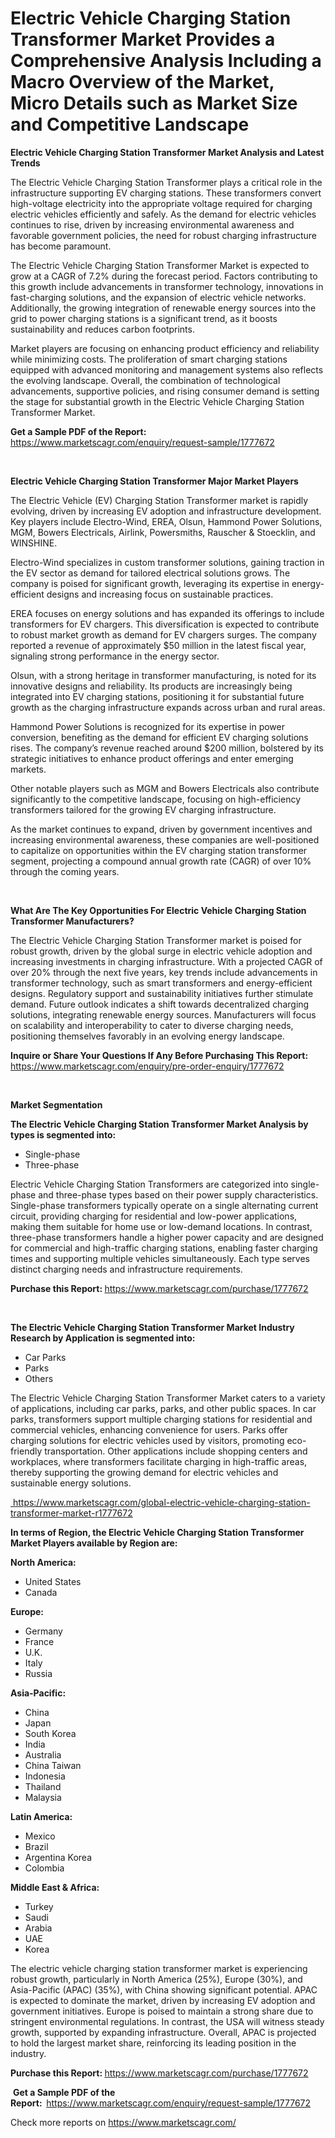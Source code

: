 <p><h1>Electric Vehicle Charging Station Transformer Market Provides a Comprehensive Analysis Including a Macro Overview of the Market, Micro Details such as Market Size and Competitive Landscape</h1></p><p><strong>Electric Vehicle Charging Station Transformer Market Analysis and Latest Trends</strong></p>
<p><p>The Electric Vehicle Charging Station Transformer plays a critical role in the infrastructure supporting EV charging stations. These transformers convert high-voltage electricity into the appropriate voltage required for charging electric vehicles efficiently and safely. As the demand for electric vehicles continues to rise, driven by increasing environmental awareness and favorable government policies, the need for robust charging infrastructure has become paramount.</p><p>The Electric Vehicle Charging Station Transformer Market is expected to grow at a CAGR of 7.2% during the forecast period. Factors contributing to this growth include advancements in transformer technology, innovations in fast-charging solutions, and the expansion of electric vehicle networks. Additionally, the growing integration of renewable energy sources into the grid to power charging stations is a significant trend, as it boosts sustainability and reduces carbon footprints.</p><p>Market players are focusing on enhancing product efficiency and reliability while minimizing costs. The proliferation of smart charging stations equipped with advanced monitoring and management systems also reflects the evolving landscape. Overall, the combination of technological advancements, supportive policies, and rising consumer demand is setting the stage for substantial growth in the Electric Vehicle Charging Station Transformer Market.</p></p>
<p><strong>Get a Sample PDF of the Report:&nbsp;</strong> <a href="https://www.marketscagr.com/enquiry/request-sample/1777672?utm_campaign=2942&utm_medium=2&utm_source=Github&utm_content=ia&utm_term=12042025&utm_id=electric-vehicle-charging-station-transformer">https://www.marketscagr.com/enquiry/request-sample/1777672</a></p>
<p>&nbsp;</p>
<p><strong>Electric Vehicle Charging Station Transformer Major Market Players</strong></p>
<p><p>The Electric Vehicle (EV) Charging Station Transformer market is rapidly evolving, driven by increasing EV adoption and infrastructure development. Key players include Electro-Wind, EREA, Olsun, Hammond Power Solutions, MGM, Bowers Electricals, Airlink, Powersmiths, Rauscher & Stoecklin, and WINSHINE.</p><p>Electro-Wind specializes in custom transformer solutions, gaining traction in the EV sector as demand for tailored electrical solutions grows. The company is poised for significant growth, leveraging its expertise in energy-efficient designs and increasing focus on sustainable practices.</p><p>EREA focuses on energy solutions and has expanded its offerings to include transformers for EV chargers. This diversification is expected to contribute to robust market growth as demand for EV chargers surges. The company reported a revenue of approximately $50 million in the latest fiscal year, signaling strong performance in the energy sector.</p><p>Olsun, with a strong heritage in transformer manufacturing, is noted for its innovative designs and reliability. Its products are increasingly being integrated into EV charging stations, positioning it for substantial future growth as the charging infrastructure expands across urban and rural areas.</p><p>Hammond Power Solutions is recognized for its expertise in power conversion, benefiting as the demand for efficient EV charging solutions rises. The company’s revenue reached around $200 million, bolstered by its strategic initiatives to enhance product offerings and enter emerging markets.</p><p>Other notable players such as MGM and Bowers Electricals also contribute significantly to the competitive landscape, focusing on high-efficiency transformers tailored for the growing EV charging infrastructure.</p><p>As the market continues to expand, driven by government incentives and increasing environmental awareness, these companies are well-positioned to capitalize on opportunities within the EV charging station transformer segment, projecting a compound annual growth rate (CAGR) of over 10% through the coming years.</p></p>
<p>&nbsp;</p>
<p><strong>What Are The Key Opportunities For Electric Vehicle Charging Station Transformer Manufacturers?</strong></p>
<p><p>The Electric Vehicle Charging Station Transformer market is poised for robust growth, driven by the global surge in electric vehicle adoption and increasing investments in charging infrastructure. With a projected CAGR of over 20% through the next five years, key trends include advancements in transformer technology, such as smart transformers and energy-efficient designs. Regulatory support and sustainability initiatives further stimulate demand. Future outlook indicates a shift towards decentralized charging solutions, integrating renewable energy sources. Manufacturers will focus on scalability and interoperability to cater to diverse charging needs, positioning themselves favorably in an evolving energy landscape.</p></p>
<p><strong>Inquire or Share Your Questions If Any Before Purchasing This Report:</strong> <a href="https://www.marketscagr.com/enquiry/pre-order-enquiry/1777672?utm_campaign=2942&utm_medium=2&utm_source=Github&utm_content=ia&utm_term=12042025&utm_id=electric-vehicle-charging-station-transformer">https://www.marketscagr.com/enquiry/pre-order-enquiry/1777672</a></p>
<p>&nbsp;</p>
<p><strong>Market Segmentation</strong></p>
<p><strong>The Electric Vehicle Charging Station Transformer Market Analysis by types is segmented into:</strong></p>
<p><ul><li>Single-phase</li><li>Three-phase</li></ul></p>
<p><p>Electric Vehicle Charging Station Transformers are categorized into single-phase and three-phase types based on their power supply characteristics. Single-phase transformers typically operate on a single alternating current circuit, providing charging for residential and low-power applications, making them suitable for home use or low-demand locations. In contrast, three-phase transformers handle a higher power capacity and are designed for commercial and high-traffic charging stations, enabling faster charging times and supporting multiple vehicles simultaneously. Each type serves distinct charging needs and infrastructure requirements.</p></p>
<p><strong>Purchase this Report:&nbsp;</strong><a href="https://www.marketscagr.com/purchase/1777672?utm_campaign=2942&utm_medium=2&utm_source=Github&utm_content=ia&utm_term=12042025&utm_id=electric-vehicle-charging-station-transformer">https://www.marketscagr.com/purchase/1777672</a></p>
<p>&nbsp;</p>
<p><strong>The Electric Vehicle Charging Station Transformer Market Industry Research by Application is segmented into:</strong></p>
<p><ul><li>Car Parks</li><li>Parks</li><li>Others</li></ul></p>
<p><p>The Electric Vehicle Charging Station Transformer Market caters to a variety of applications, including car parks, parks, and other public spaces. In car parks, transformers support multiple charging stations for residential and commercial vehicles, enhancing convenience for users. Parks offer charging solutions for electric vehicles used by visitors, promoting eco-friendly transportation. Other applications include shopping centers and workplaces, where transformers facilitate charging in high-traffic areas, thereby supporting the growing demand for electric vehicles and sustainable energy solutions.</p></p>
<p><a href="https://www.marketscagr.com/global-electric-vehicle-charging-station-transformer-market-r1777672?utm_campaign=2942&utm_medium=2&utm_source=Github&utm_content=ia&utm_term=12042025&utm_id=electric-vehicle-charging-station-transformer">&nbsp;https://www.marketscagr.com/global-electric-vehicle-charging-station-transformer-market-r1777672</a></p>
<p><strong>In terms of Region, the Electric Vehicle Charging Station Transformer Market Players available by Region are:</strong></p>
<p>
    <p> <strong> North America: </strong>
        <ul>
            <li>United States</li>
            <li>Canada</li>
        </ul>
        </p> 
    <p> <strong> Europe: </strong>
        <ul>
            <li>Germany</li>
            <li>France</li>
            <li>U.K.</li>
            <li>Italy</li>
            <li>Russia</li>
        </ul>
        </p> 
    <p> <strong> Asia-Pacific: </strong>
        <ul>
            <li>China</li>
            <li>Japan</li>
            <li>South Korea</li>
            <li>India</li>
            <li>Australia</li>
            <li>China Taiwan</li>
            <li>Indonesia</li>
            <li>Thailand</li>
            <li>Malaysia</li>
        </ul>
        </p> 
    <p> <strong> Latin America: </strong>
        <ul>
            <li>Mexico</li>
            <li>Brazil</li>
            <li>Argentina Korea</li>
            <li>Colombia</li>
        </ul>
        </p> 
    <p> <strong> Middle East & Africa: </strong>
        <ul>
            <li>Turkey</li>
            <li>Saudi</li>
            <li>Arabia</li>
            <li>UAE</li>
            <li>Korea</li>
        </ul>
    </p>
    </p>
<p><p>The electric vehicle charging station transformer market is experiencing robust growth, particularly in North America (25%), Europe (30%), and Asia-Pacific (APAC) (35%), with China showing significant potential. APAC is expected to dominate the market, driven by increasing EV adoption and government initiatives. Europe is poised to maintain a strong share due to stringent environmental regulations. In contrast, the USA will witness steady growth, supported by expanding infrastructure. Overall, APAC is projected to hold the largest market share, reinforcing its leading position in the industry.</p></p>
<p><strong>Purchase this Report: </strong><a href="https://www.marketscagr.com/purchase/1777672?utm_campaign=2942&utm_medium=2&utm_source=Github&utm_content=ia&utm_term=12042025&utm_id=electric-vehicle-charging-station-transformer">https://www.marketscagr.com/purchase/1777672</a></p>
<p>&nbsp;<strong>Get a Sample PDF of the Report:&nbsp;&nbsp;</strong><a href="https://www.marketscagr.com/enquiry/request-sample/1777672?utm_campaign=2942&utm_medium=2&utm_source=Github&utm_content=ia&utm_term=12042025&utm_id=electric-vehicle-charging-station-transformer">https://www.marketscagr.com/enquiry/request-sample/1777672</a></p>
<p><strong></strong></p>
<p>Check more reports on <a href="https://www.marketscagr.com/?utm_campaign=2942&utm_medium=2&utm_source=Github&utm_content=ia&utm_term=12042025&utm_id=electric-vehicle-charging-station-transformer">https://www.marketscagr.com/</a></p>